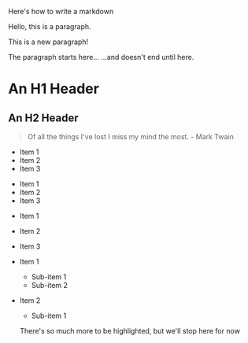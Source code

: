 Here's how to write a markdown

Hello, this is a paragraph.

This is a new paragraph!

The paragraph starts here...
...and doesn't end until here.

An H1 Header
============

An H2 Header
------------

> Of all the things I've lost
> I miss my mind the most. - Mark Twain


* Item 1
* Item 2
* Item 3

+ Item 1
+ Item 2
+ Item 3

- Item 1
- Item 2
- Item 3

- Item 1
  - Sub-item 1
  - Sub-item 2
- Item 2
  - Sub-item 1

  There's so much more to be highlighted, but we'll stop here for now
